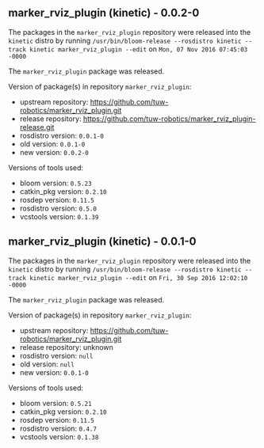 ## marker_rviz_plugin (kinetic) - 0.0.2-0

The packages in the `marker_rviz_plugin` repository were released into the `kinetic` distro by running `/usr/bin/bloom-release --rosdistro kinetic --track kinetic marker_rviz_plugin --edit` on `Mon, 07 Nov 2016 07:45:03 -0000`

The `marker_rviz_plugin` package was released.

Version of package(s) in repository `marker_rviz_plugin`:

- upstream repository: https://github.com/tuw-robotics/marker_rviz_plugin.git
- release repository: https://github.com/tuw-robotics/marker_rviz_plugin-release.git
- rosdistro version: `0.0.1-0`
- old version: `0.0.1-0`
- new version: `0.0.2-0`

Versions of tools used:

- bloom version: `0.5.23`
- catkin_pkg version: `0.2.10`
- rosdep version: `0.11.5`
- rosdistro version: `0.5.0`
- vcstools version: `0.1.39`


## marker_rviz_plugin (kinetic) - 0.0.1-0

The packages in the `marker_rviz_plugin` repository were released into the `kinetic` distro by running `/usr/bin/bloom-release --rosdistro kinetic --track kinetic marker_rviz_plugin --edit` on `Fri, 30 Sep 2016 12:02:10 -0000`

The `marker_rviz_plugin` package was released.

Version of package(s) in repository `marker_rviz_plugin`:

- upstream repository: https://github.com/tuw-robotics/marker_rviz_plugin.git
- release repository: unknown
- rosdistro version: `null`
- old version: `null`
- new version: `0.0.1-0`

Versions of tools used:

- bloom version: `0.5.21`
- catkin_pkg version: `0.2.10`
- rosdep version: `0.11.5`
- rosdistro version: `0.4.7`
- vcstools version: `0.1.38`


